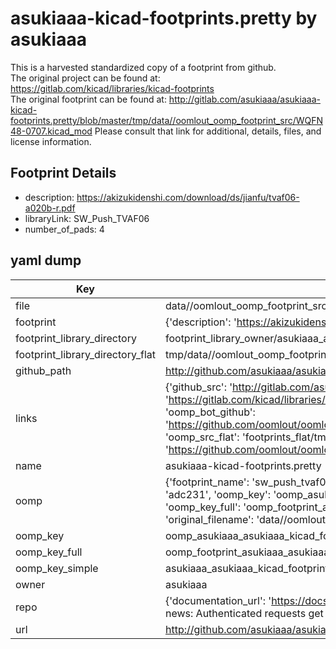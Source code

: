 # asukiaaa-kicad-footprints.pretty by asukiaaa  
This is a harvested standardized copy of a footprint from github.  
The original project can be found at:  
https://gitlab.com/kicad/libraries/kicad-footprints  
The original footprint can be found at:
http://gitlab.com/asukiaaa/asukiaaa-kicad-footprints.pretty/blob/master/tmp/data//oomlout_oomp_footprint_src/WQFN48-0707.kicad_mod
Please consult that link for additional, details, files, and license information.  
## Footprint Details
* description: https://akizukidenshi.com/download/ds/jianfu/tvaf06-a020b-r.pdf  
* libraryLink: SW_Push_TVAF06  
* number_of_pads: 4  
## yaml dump  
| Key | Value |  
| --- | --- |  
| file | data//oomlout_oomp_footprint_src/asukiaaa-kicad-footprints.pretty/SW_Push_TVAF06.kicad_mod |  
| footprint | {'description': 'https://akizukidenshi.com/download/ds/jianfu/tvaf06-a020b-r.pdf', 'libraryLink': 'SW_Push_TVAF06', 'number_of_pads': 4} |  
| footprint_library_directory | footprint_library_owner/asukiaaa_asukiaaa-kicad-footprints.pretty |  
| footprint_library_directory_flat | tmp/data//oomlout_oomp_footprint_src/footprints_flat/asukiaaa_asukiaaa_kicad_footprints_sw_push_tvaf06/working |  
| github_path | http://github.com/asukiaaa/asukiaaa-kicad-footprints.pretty/blob/master/tmp/data//oomlout_oomp_footprint_src/SW_Push_TVAF06.kicad_mod |  
| links | {'github_src': 'http://gitlab.com/asukiaaa/asukiaaa-kicad-footprints.pretty/blob/master/tmp/data//oomlout_oomp_footprint_src/WQFN48-0707.kicad_mod', 'github_src_repo': 'https://gitlab.com/kicad/libraries/kicad-footprints', 'oomp_bot': 'tmp/data//oomlout_oomp_footprint_src/footprints/asukiaaa_asukiaaa_kicad_footprints_sw_push_tvaf06/working', 'oomp_bot_github': 'https://github.com/oomlout/oomlout_oomp_footprint_bot/tree/main/tmp/data//oomlout_oomp_footprint_src/footprints/asukiaaa_asukiaaa_kicad_footprints_sw_push_tvaf06/working', 'oomp_src_flat': 'footprints_flat/tmp/data//oomlout_oomp_footprint_src/footprints_flat/asukiaaa_asukiaaa_kicad_footprints_sw_push_tvaf06/working', 'oomp_src_flat_github': 'https://github.com/oomlout/oomlout_oomp_footprint_src/tree/main/tmp/data//oomlout_oomp_footprint_src/footprints_flat/asukiaaa_asukiaaa_kicad_footprints_sw_push_tvaf06/working'} |  
| name | asukiaaa-kicad-footprints.pretty |  
| oomp | {'footprint_name': 'sw_push_tvaf06', 'library_name': 'asukiaaa_kicad_footprints', 'md5': 'adc231ea27d92f1721b40024789811fa', 'md5_10': 'adc231ea27', 'md5_5': 'adc23', 'md5_6': 'adc231', 'oomp_key': 'oomp_asukiaaa_asukiaaa_kicad_footprints_sw_push_tvaf06', 'oomp_key_extra': 'oomp_footprint_asukiaaa_asukiaaa_kicad_footprints_sw_push_tvaf06', 'oomp_key_full': 'oomp_footprint_asukiaaa_asukiaaa_kicad_footprints_sw_push_tvaf06_adc231', 'oomp_key_simple': 'asukiaaa_asukiaaa_kicad_footprints_sw_push_tvaf06', 'original_filename': 'data//oomlout_oomp_footprint_src/asukiaaa-kicad-footprints.pretty/SW_Push_TVAF06.kicad_mod', 'owner_name': 'asukiaaa'} |  
| oomp_key | oomp_asukiaaa_asukiaaa_kicad_footprints_sw_push_tvaf06 |  
| oomp_key_full | oomp_footprint_asukiaaa_asukiaaa_kicad_footprints_sw_push_tvaf06 |  
| oomp_key_simple | asukiaaa_asukiaaa_kicad_footprints_sw_push_tvaf06 |  
| owner | asukiaaa |  
| repo | {'documentation_url': 'https://docs.github.com/rest/overview/resources-in-the-rest-api#rate-limiting', 'message': "API rate limit exceeded for 84.66.142.224. (But here's the good news: Authenticated requests get a higher rate limit. Check out the documentation for more details.)"} |  
| url | http://github.com/asukiaaa/asukiaaa-kicad-footprints.pretty |  

